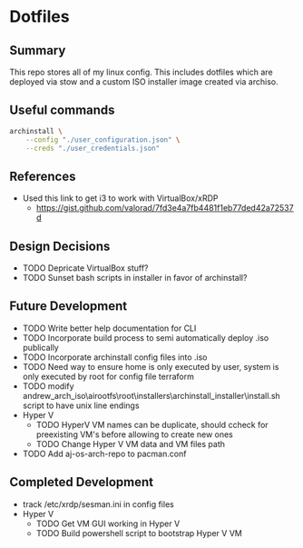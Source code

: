 
# Dotfiles

## Summary
This repo stores all of my linux config. This includes dotfiles which are deployed via stow and a 
custom ISO installer image created via archiso.

## Useful commands

```bash
archinstall \
    --config "./user_configuration.json" \
    --creds "./user_credentials.json"
```

## References
- Used this link to get i3 to work with VirtualBox/xRDP
    - https://gist.github.com/valorad/7fd3e4a7fb4481f1eb77ded42a72537d

## Design Decisions
- TODO Depricate VirtualBox stuff?
- TODO Sunset bash scripts in installer in favor of archinstall?

## Future Development
- TODO Write better help documentation for CLI
- TODO Incorporate build process to semi automatically deploy .iso publically
- TODO Incorporate archinstall config files into .iso
- TODO Need way to ensure home is only executed by user, system is only executed by root for config file terraform
- TODO modify andrew_arch_iso\airootfs\root\installers\archinstall_installer\install.sh script to have unix line endings
- Hyper V
    - TODO HyperV VM names can be duplicate, should ccheck for preexisting VM's before allowing to create new ones
    - TODO Change Hyper V VM data and VM files path
- TODO Add aj-os-arch-repo to pacman.conf

## Completed Development
- track /etc/xrdp/sesman.ini in config files
- Hyper V
    - TODO Get VM GUI working in Hyper V
    - TODO Build powershell script to bootstrap Hyper V VM
